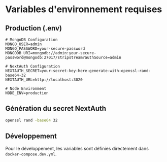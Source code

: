 # Variables d'environnement requises

## Production (.env)
```env
# MongoDB Configuration
MONGO_USER=admin
MONGO_PASSWORD=your-secure-password
MONGODB_URI=mongodb://admin:your-secure-password@mongodb:27017/stripstream?authSource=admin

# NextAuth Configuration
NEXTAUTH_SECRET=your-secret-key-here-generate-with-openssl-rand-base64-32
NEXTAUTH_URL=http://localhost:3020

# Node Environment
NODE_ENV=production
```

## Génération du secret NextAuth
```bash
openssl rand -base64 32
```

## Développement
Pour le développement, les variables sont définies directement dans `docker-compose.dev.yml`.
